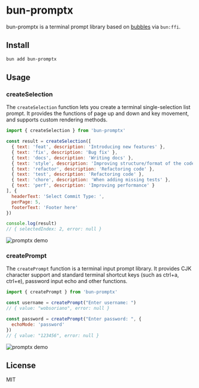 # bun-promptx

bun-promptx is a terminal prompt library based on [bubbles](https://github.com/mritd/bubbles) via `bun:ffi`.

## Install

```bash
bun add bun-promptx
```

## Usage

### createSelection

The `createSelection` function lets you create a terminal single-selection list prompt. It provides the functions of page up and down and key movement, and supports custom rendering methods.

```js
import { createSelection } from 'bun-promptx'

const result = createSelection([
  { text: 'feat', description: 'Introducing new features' },
  { text: 'fix', description: 'Bug fix' },
  { text: 'docs', description: 'Writing docs' },
  { text: 'style', description: 'Improving structure/format of the code' },
  { text: 'refactor', description: 'Refactoring code' },
  { text: 'test', description: 'Refactoring code' },
  { text: 'chore', description: 'When adding missing tests' },
  { text: 'perf', description: 'Improving performance' }
], {
  headerText: 'Select Commit Type: ',
  perPage: 5,
  footerText: 'Footer here'
})

console.log(result)
// { selectedIndex: 2, error: null }
```

<img src="https://i.imgur.com/yE0qKyA.gif" alt="promptx demo" />

### createPrompt

The `createPrompt` function is a terminal input prompt library. It provides CJK character support and standard terminal shortcut keys (such as ctrl+a, ctrl+e), password input echo and other functions.

```js
import { createPrompt } from 'bun-promptx'

const username = createPrompt("Enter username: ")
// { value: "wobsoriano", error: null }

const password = createPrompt("Enter password: ", {
  echoMode: 'password'
})
// { value: "123456", error: null }
```

<img src="https://i.imgur.com/wx6BTUm.gif" alt="promptx demo" />

## License

MIT
